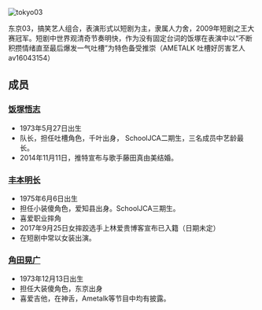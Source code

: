 ![tokyo03](https://i.imgur.com/CoujgmJ.png)

东京03，搞笑艺人组合，表演形式以短剧为主，隶属人力舍，2009年短剧之王大赛冠军。短剧中世界观清奇节奏明快，作为没有固定台词的饭塚在表演中以“不断积攒情绪直至最后爆发一气吐槽”为特色备受推崇（AMETALK 吐槽好厉害艺人 av16043154）

## 成员 

### [饭塚悟志](饭塚悟志) 

- 1973年5月27日出生   
- 队长，担任吐槽角色，千叶出身， SchoolJCA二期生，三名成员中艺龄最长。
- 2014年11月11日，推特宣布与歌手藤田真由美结婚。

### [丰本明长](丰本明长)

- 1975年6月6日出生
- 担任小装傻角色，爱知县出身。SchoolJCA三期生。
- 喜爱职业摔角
- 2017年9月25日女摔跤选手上林爱贵博客宣布已入籍（日期未定）
- 在短剧中常以女装出演。

### [角田晃广](角田晃广)

- 1973年12月13日出生
- 担任大装傻角色，东京出身
- 喜爱吉他，在神舌，Ametalk等节目中均有披露。
<!--more-->
